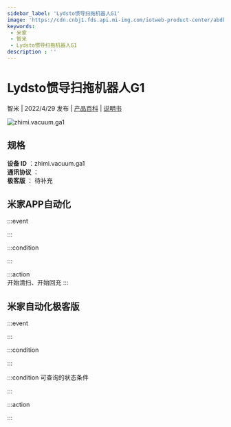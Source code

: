```yaml
---
sidebar_label: 'Lydsto惯导扫拖机器人G1'
image: 'https://cdn.cnbj1.fds.api.mi-img.com/iotweb-product-center/abdb350dcc3c5fa13e73af6e1418dc44_1645146681163.png?GalaxyAccessKeyId=AKVGLQWBOVIRQ3XLEW&Expires=9223372036854775807&Signature=kvwy1uWoDDXgNOJ2Zwky0ObNn78='
keywords: 
 - 米家
 - 智米
 - Lydsto惯导扫拖机器人G1
description : ''
---
```

# Lydsto惯导扫拖机器人G1

智米 | 2022/4/29 发布 | [产品百科](https://home.mi.com/webapp/content/baike/product/index.html?model=zhimi.vacuum.ga1/) | [说明书](https://home.mi.com/views/introduction.html?model=zhimi.vacuum.ga1&region=cn)

![zhimi.vacuum.ga1](https://cdn.cnbj1.fds.api.mi-img.com/iotweb-product-center/abdb350dcc3c5fa13e73af6e1418dc44_1645146681163.png?GalaxyAccessKeyId=AKVGLQWBOVIRQ3XLEW&Expires=9223372036854775807&Signature=kvwy1uWoDDXgNOJ2Zwky0ObNn78=)

## 规格  
> 
**设备 ID** ：zhimi.vacuum.ga1  
**通讯协议** ：  
**极客版**  ： 待补充 


## 米家APP自动化  

:::event  

:::

:::condition  

:::

:::action   
开始清扫、开始回充
:::

## 米家自动化极客版  

:::event  

:::

:::condition  

:::

:::condition 可查询的状态条件  

:::

:::action  

:::

        
